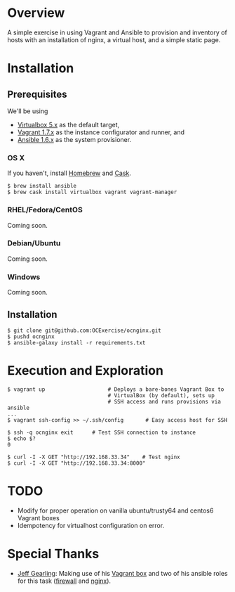 # Overview

A simple exercise in using Vagrant and Ansible to provision and inventory of hosts with an installation of nginx, a virtual host, and a simple static page.
# Installation

## Prerequisites

We'll be using

* [Virtualbox 5.x](https://www.virtualbox.org/) as the default target, 
* [Vagrant 1.7.x](https://www.vagrantup.com) as the instance configurator and runner, and 
* [Ansible 1.6.x](https://github.com/ansible/ansible) as the system provisioner. 

### OS X

If you haven't, install [Homebrew](http://brew.sh/) and [Cask](http://caskroom.io/).   

```
$ brew install ansible
$ brew cask install virtualbox vagrant vagrant-manager
```

### RHEL/Fedora/CentOS

Coming soon.

### Debian/Ubuntu

Coming soon.

### Windows

Coming soon.

## Installation

```
$ git clone git@github.com:OCExercise/ocnginx.git
$ pushd ocnginx
$ ansible-galaxy install -r requirements.txt
```

# Execution and Exploration

```
$ vagrant up                    # Deploys a bare-bones Vagrant Box to
                                # VirtualBox (by default), sets up 
                                # SSH access and runs provisions via ansible
...
$ vagrant ssh-config >> ~/.ssh/config       # Easy access host for SSH

$ ssh -q ocnginx exit      # Test SSH connection to instance
$ echo $?
0

$ curl -I -X GET "http://192.168.33.34"    # Test nginx
$ curl -I -X GET "http://192.168.33.34:8000"    
```

# TODO

* Modify for proper operation on vanilla ubuntu/trusty64 and centos6 Vagrant boxes
* Idempotency for virtualhost configuration on error.

# Special Thanks

* [Jeff Gearling](http://jeffgeerling.com/): Making use of his [Vagrant box](https://atlas.hashicorp.com/geerlingguy/boxes/centos6) and two of his ansible roles for this task ([firewall](https://github.com/geerlingguy/ansible-role-firewall) and [nginx](https://github.com/geerlingguy/ansible-role-nginx)).